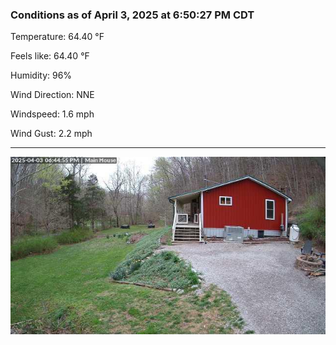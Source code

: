 ### Conditions as of April 3, 2025 at 6:50:27 PM CDT 

Temperature: 64.40 &deg;F

Feels like: 64.40 &deg;F

Humidity: 96%

Wind Direction: NNE

Windspeed: 1.6 mph

Wind Gust: 2.2 mph

---

<img src="./images/latest.jpeg"/>

